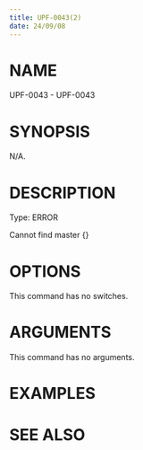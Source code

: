 ```yaml
---
title: UPF-0043(2)
date: 24/09/08
---
```


# NAME

UPF-0043 - UPF-0043

# SYNOPSIS

N/A.

# DESCRIPTION

Type: ERROR

Cannot find master {}

# OPTIONS

This command has no switches.

# ARGUMENTS

This command has no arguments.

# EXAMPLES

# SEE ALSO
